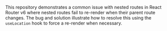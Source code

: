 This repository demonstrates a common issue with nested routes in React Router v6 where nested routes fail to re-render when their parent route changes. The bug and solution illustrate how to resolve this using the `useLocation` hook to force a re-render when necessary.